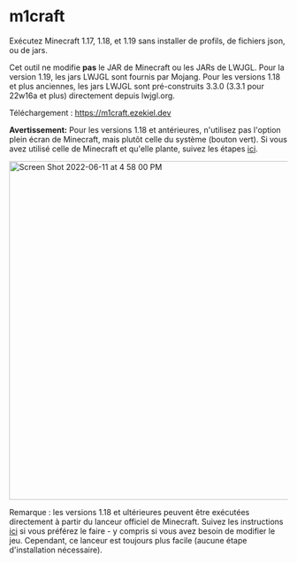 # m1craft

Exécutez Minecraft 1.17, 1.18, et 1.19 sans installer de profils, de fichiers json, ou de jars.

Cet outil ne modifie **pas** le JAR de Minecraft ou les JARs de LWJGL. Pour la version 1.19, les jars LWJGL sont fournis par Mojang. Pour les versions 1.18 et plus anciennes, les jars LWJGL sont pré-construits 3.3.0 (3.3.1 pour 22w16a et plus) directement depuis lwjgl.org.

Téléchargement : https://m1craft.ezekiel.dev

**Avertissement:** Pour les versions 1.18 et antérieures, n'utilisez pas l'option plein écran de Minecraft, mais plutôt celle du système (bouton vert). Si vous avez utilisé celle de Minecraft et qu'elle plante, suivez les étapes [ici](https://github.com/ezfe/m1craft/issues/5#issuecomment-972287174).

<img width="612" alt="Screen Shot 2022-06-11 at 4 58 00 PM" src="https://user-images.githubusercontent.com/1449259/173204665-0cabb812-4e7d-4a94-ba59-d5d63d305b6c.png">

Remarque : les versions 1.18 et ultérieures peuvent être exécutées directement à partir du lanceur officiel de Minecraft. Suivez les instructions [ici](https://gist.github.com/ezfe/8bc43a65e16b79c955f81b4d7fa4ae6a) si vous préférez le faire - y compris si vous avez besoin de modifier le jeu. Cependant, ce lanceur est toujours plus facile (aucune étape d'installation nécessaire).
